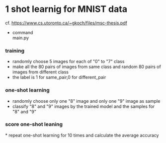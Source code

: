# 1 shot learnig for MNIST data
cf. https://www.cs.utoronto.ca/~gkoch/files/msc-thesis.pdf

* command 
<br>main.py

<h3> training </h3>

* randomly choose 5 images for each of "0" to "7" class
* make all the 80 pairs of images from same class and random 80 pairs of images from different class
* the label is 1 for same_pair,0 for different_pair
<h3> one-shot learning </h3>

* randomly choose only one "8" image and only one "9" image as sample
* classify "8" and "9" images by the trained model and the samples for "8" and "9"
<h3> score one-shot leaning </h3>
* repeat one-shot learning for 10 times and calculate the average accuracy